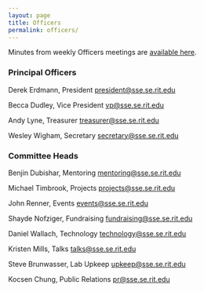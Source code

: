 ```yaml
---
layout: page
title: Officers
permalink: officers/
---
```

Minutes from weekly Officers meetings are
[available here](/about/officers/minutes).

### Principal Officers

Derek Erdmann, President
president@sse.se.rit.edu

Becca Dudley, Vice President
vp@sse.se.rit.edu

Andy Lyne, Treasurer
treasurer@sse.se.rit.edu

Wesley Wigham, Secretary
secretary@sse.se.rit.edu

### Committee Heads ###
Benjin Dubishar, Mentoring
mentoring@sse.se.rit.edu

Michael Timbrook, Projects
projects@sse.se.rit.edu

John Renner, Events
events@sse.se.rit.edu

Shayde Nofziger, Fundraising
fundraising@sse.se.rit.edu

Daniel Wallach, Technology
technology@sse.se.rit.edu

Kristen Mills, Talks
talks@sse.se.rit.edu

Steve Brunwasser, Lab Upkeep
upkeep@sse.se.rit.edu

Kocsen Chung, Public Relations
pr@sse.se.rit.edu